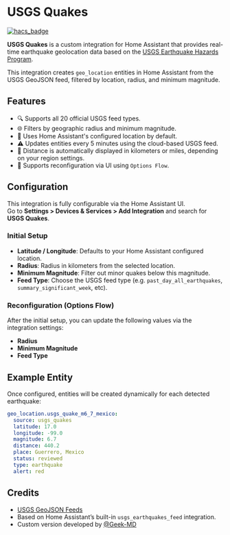# USGS Quakes

[![hacs_badge](https://img.shields.io/badge/HACS-Custom-blue.svg?style=flat-square)](https://hacs.xyz)

**USGS Quakes** is a custom integration for Home Assistant that provides real-time earthquake geolocation data based on the [USGS Earthquake Hazards Program](https://earthquake.usgs.gov/earthquakes/feed/v1.0/geojson.php).

This integration creates `geo_location` entities in Home Assistant from the USGS GeoJSON feed, filtered by location, radius, and minimum magnitude.

## Features

- 🔍 Supports all 20 official USGS feed types.
- 🌐 Filters by geographic radius and minimum magnitude.
- 📍 Uses Home Assistant's configured location by default.
- ⚠️ Updates entities every 5 minutes using the cloud-based USGS feed.
- 🧭 Distance is automatically displayed in kilometers or miles, depending on your region settings.
- 🔧 Supports reconfiguration via UI using `Options Flow`.

## Configuration

This integration is fully configurable via the Home Assistant UI.  
Go to **Settings > Devices & Services > Add Integration** and search for **USGS Quakes**.

### Initial Setup

- **Latitude / Longitude**: Defaults to your Home Assistant configured location.
- **Radius**: Radius in kilometers from the selected location.
- **Minimum Magnitude**: Filter out minor quakes below this magnitude.
- **Feed Type**: Choose the USGS feed type (e.g. `past_day_all_earthquakes`, `summary_significant_week`, etc).

### Reconfiguration (Options Flow)

After the initial setup, you can update the following values via the integration settings:

- **Radius**
- **Minimum Magnitude**
- **Feed Type**

## Example Entity

Once configured, entities will be created dynamically for each detected earthquake:

```yaml
geo_location.usgs_quake_m6_7_mexico:
  source: usgs_quakes
  latitude: 17.0
  longitude: -99.0
  magnitude: 6.7
  distance: 440.2
  place: Guerrero, Mexico
  status: reviewed
  type: earthquake
  alert: red
```

## Credits

- [USGS GeoJSON Feeds](https://earthquake.usgs.gov/earthquakes/feed/)
- Based on Home Assistant’s built-in `usgs_earthquakes_feed` integration.
- Custom version developed by [@Geek-MD](https://github.com/Geek-MD)
